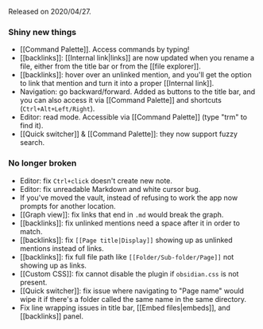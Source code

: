 Released on 2020/04/27.

### Shiny new things

- [[Command Palette]]. Access commands by typing!
- [[backlinks]]: [[Internal link|links]] are now updated when you rename a file, either from the title bar or from the [[file explorer]].
- [[backlinks]]: hover over an unlinked mention, and you'll get the option to link that mention and turn it into a proper [[Internal link]].
- Navigation: go backward/forward. Added as buttons to the title bar, and you can also access it via [[Command Palette]] and shortcuts (`Ctrl+Alt+Left/Right`).
- Editor: read mode. Accessible via [[Command Palette]] (type "trm" to find it).
- [[Quick switcher]] & [[Command Palette]]: they now support fuzzy search.

### No longer broken

- Editor: fix `Ctrl+click` doesn't create new note.
- Editor: fix unreadable Markdown and white cursor bug.
- If you've moved the vault, instead of refusing to work the app now prompts for another location.
- [[Graph view]]: fix links that end in `.md` would break the graph.
- [[backlinks]]: fix unlinked mentions need a space after it in order to match.
- [[backlinks]]: fix `[[Page title|Display]]` showing up as unlinked mentions instead of links.
- [[backlinks]]: fix full file path like `[[Folder/Sub-folder/Page]]` not showing up as links.
- [[Custom CSS]]: fix cannot disable the plugin if `obsidian.css` is not present.
- [[Quick switcher]]: fix issue where navigating to "Page name" would wipe it if there's a folder called the same name in the same directory.
- Fix line wrapping issues in title bar, [[Embed files|embeds]], and [[backlinks]] panel.


